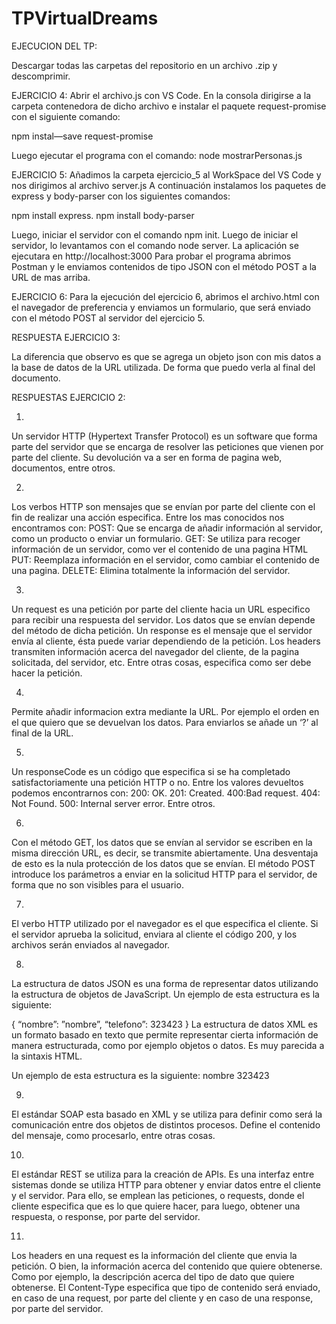 # TPVirtualDreams

EJECUCION DEL TP:

Descargar todas las carpetas del repositorio en un archivo .zip y descomprimir.

EJERCICIO 4:
Abrir el archivo.js con VS Code. En la consola dirigirse a la carpeta contenedora de dicho archivo e instalar el paquete request-promise con el siguiente comando:

npm instal—save request-promise

Luego ejecutar el programa con el comando: node mostrarPersonas.js 

EJERCICIO 5:
Añadimos la carpeta ejercicio_5 al WorkSpace del VS Code y nos dirigimos al archivo server.js
A continuación instalamos los paquetes de express y body-parser con los siguientes comandos:

npm install express.
npm install body-parser

Luego, iniciar el servidor con el comando npm init.
Luego de iniciar el servidor, lo levantamos con el comando node server. La aplicación se ejecutara en http://localhost:3000
Para probar el programa abrimos Postman y le enviamos contenidos de tipo JSON con el método POST a la URL de mas arriba.

EJERCICIO 6:
Para la ejecución del ejercicio 6, abrimos el archivo.html con el navegador de preferencia y enviamos un formulario, que será enviado con el método POST al servidor del ejercicio 5.

RESPUESTA EJERCICIO 3:

La diferencia que observo es que se agrega un objeto json con mis datos a la base de datos de la URL utilizada. De forma que puedo verla al final del documento.

RESPUESTAS EJERCICIO 2:


1)
Un servidor HTTP (Hypertext Transfer Protocol) es un software que forma parte del servidor que se encarga de resolver las peticiones que vienen por parte del cliente. Su devolución va a ser en forma de pagina web, documentos, entre otros.

2)
Los verbos HTTP son mensajes que se envían por parte del cliente con el fin de realizar una acción especifica.
Entre los mas conocidos nos encontramos con:
POST: Que se encarga de añadir información al servidor, como un producto o enviar un formulario.
GET: Se utiliza para recoger información de un servidor, como ver el contenido de una pagina HTML
PUT: Reemplaza información en el servidor, como cambiar el contenido de una pagina.
DELETE: Elimina totalmente la información del servidor.

3)
Un request es una petición por parte del cliente hacia un URL especifico para recibir una respuesta del servidor. Los datos que se envían depende del método de dicha petición.
Un response es el mensaje que el servidor envía al cliente, ésta puede variar dependiendo de la petición. 
Los headers transmiten información acerca del navegador del cliente, de la pagina solicitada, del servidor, etc. Entre otras cosas, especifica como ser debe hacer la petición.

4)
Permite añadir informacion extra mediante la URL. Por ejemplo el orden en el que quiero que se devuelvan los datos.  Para enviarlos se añade un ‘?’ al final de la URL.

5)
Un responseCode es un código que especifica si se ha completado satisfactoriamente una petición HTTP o no. Entre los valores devueltos podemos encontrarnos con:
200: OK.
201: Created.
400:Bad request.
404: Not Found.
500: Internal server error.
Entre otros.

6)
Con el método GET, los datos que se envían al servidor se escriben en la misma dirección URL, es decir, se transmite abiertamente. Una desventaja de esto es la nula protección de los datos que se envían.
El método POST introduce los parámetros a enviar en la solicitud HTTP para el servidor, de forma que no son visibles para el usuario.

7)
El verbo HTTP utilizado por el navegador es el que especifica el cliente. Si el servidor aprueba la solicitud, enviara al cliente el código 200, y los archivos serán enviados al navegador.

8)
La estructura de datos JSON es una forma de representar datos utilizando la estructura de objetos de JavaScript.
Un ejemplo de esta estructura es la siguiente:

{
“nombre”: ”nombre”,
“telefono”: 323423
}
La estructura de datos XML es un formato basado en texto que permite representar cierta información de manera estructurada, como por ejemplo objetos o datos. Es muy parecida a la sintaxis HTML.

Un ejemplo de esta estructura es la siguiente:
<empleado>
     <nombre> nombre </nombre>
     <telefono> 323423 </telefono>
</empleado>

9)
El estándar SOAP esta basado en XML y se utiliza para definir como será la comunicación entre dos objetos de distintos procesos. Define el contenido del mensaje, como procesarlo, entre otras cosas.

10)
El estándar REST se utiliza para la creación de APIs. Es una interfaz entre sistemas donde se utiliza HTTP para obtener y enviar datos entre el cliente y el servidor. Para ello, se emplean las peticiones, o requests, donde el cliente especifica que es lo que quiere hacer, para luego, obtener una respuesta, o response, por parte del servidor.

11)
Los headers en una request es la información del cliente que envia la petición. O bien, la información acerca del contenido que quiere obtenerse. Como por ejemplo, la descripción acerca del tipo de dato que quiere obtenerse.
El Content-Type especifica que tipo de contenido será enviado, en caso de una request, por parte del cliente y en caso de una response, por parte del servidor.
